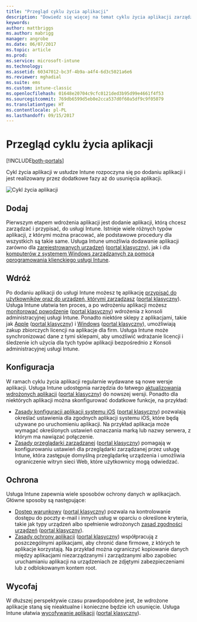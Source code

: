 ```yaml
---
title: "Przegląd cyklu życia aplikacji"
description: "Dowiedz się więcej na temat cyklu życia aplikacji zarządzanych przez usługę Intune — od momentu ich dodania do ich ewentualnego wycofania."
keywords: 
author: mattbriggs
ms.author: mabrigg
manager: angrobe
ms.date: 06/07/2017
ms.topic: article
ms.prod: 
ms.service: microsoft-intune
ms.technology: 
ms.assetid: 60347012-bc3f-4b9a-a4f4-6d3c5021a6e6
ms.reviewer: mghadial
ms.suite: ems
ms.custom: intune-classic
ms.openlocfilehash: 01648e20704c9cfc0121ded3b95d99e4661f4f53
ms.sourcegitcommit: 769db6599d5eb0e2cca537d0f60a5df9c9f05079
ms.translationtype: HT
ms.contentlocale: pl-PL
ms.lasthandoff: 09/15/2017
---
```

# <a name="overview-of-the-app-lifecycle"></a>Przegląd cyklu życia aplikacji

[!INCLUDE[both-portals](./includes/note-for-both-portals.md)]

Cykl życia aplikacji w usłudze Intune rozpoczyna się po dodaniu aplikacji i jest realizowany przez dodatkowe fazy aż do usunięcia aplikacji.

![Cykl życia aplikacji](./media/app-lifecycle.png "Cykl życia aplikacji Intune")

## <a name="add"></a>Dodaj

Pierwszym etapem wdrożenia aplikacji jest dodanie aplikacji, którą chcesz zarządzać i przypisać, do usługi Intune. Istnieje wiele różnych typów aplikacji, z którymi można pracować, ale podstawowe procedury dla wszystkich są takie same. Usługa Intune umożliwia dodawanie aplikacji zarówno dla [zarejestrowanych urządzeń](apps-add.md) ([portal klasyczny](/intune-classic/deploy-use/add-apps-for-mobile-devices-in-microsoft-intune)), jak i dla [komputerów z systemem Windows zarządzanych za pomocą oprogramowania klienckiego usługi Intune](/intune-classic/deploy-use/add-apps-for-windows-pcs-in-microsoft-intune).

## <a name="deploy"></a>Wdróż

Po dodaniu aplikacji do usługi Intune możesz tę aplikację [przypisać do użytkowników oraz do urządzeń, którymi zarządzasz](apps-deploy.md) ([portal klasyczny](/intune-classic/deploy-use/deploy-apps)). Usługa Intune ułatwia ten proces, a po wdrożeniu aplikacji możesz [monitorować powodzenie](apps-monitor.md) ([portal klasyczny](/intune-classic/deploy-use/monitor-apps-in-microsoft-intune)) wdrożenia z konsoli administracyjnej usługi Intune. Ponadto niektóre sklepy z aplikacjami, takie jak [Apple](vpp-apps-ios.md) ([portal klasyczny](/intune-classic/deploy-use/manage-ios-apps-you-purchased-through-a-volume-purchase-program-with-microsoft-intune)) i [Windows](windows-store-for-business.md) ([portal klasyczny](/intune-classic/deploy-use/manage-apps-you-purchased-from-the-windows-store-for-business-with-microsoft-intune)), umożliwiają zakup zbiorczych licencji na aplikacje dla firm. Usługa Intune może synchronizować dane z tymi sklepami, aby umożliwić wdrażanie licencji i śledzenie ich użycia dla tych typów aplikacji bezpośrednio z Konsoli administracyjnej usługi Intune.

## <a name="configure"></a>Konfiguracja

W ramach cyklu życia aplikacji regularnie wydawane są nowe wersje aplikacji. Usługa Intune udostępnia narzędzia do łatwego [aktualizowania wdrożonych aplikacji](apps-add.md) ([portal klasyczny](/intune-classic/deploy-use/update-apps-using-microsoft-intune)) do nowszej wersji. Ponadto dla niektórych aplikacji można skonfigurować dodatkowe funkcje, na przykład:
- [Zasady konfiguracji aplikacji systemu iOS](app-configuration-policies-use-ios.md) ([portal klasyczny](/intune-classic/deploy-use/configure-ios-apps-with-mobile-app-configuration-policies-in-microsoft-intune)) pozwalają określać ustawienia dla zgodnych aplikacji systemu iOS, które będą używane po uruchomieniu aplikacji. Na przykład aplikacja może wymagać określonych ustawień oznaczania marką lub nazwy serwera, z którym ma nawiązać połączenie.
- [Zasady przeglądarki zarządzanej](app-configuration-managed-browser.md) ([portal klasyczny](/intune-classic/deploy-use/manage-internet-access-using-managed-browser-policies)) pomagają w konfigurowaniu ustawień dla przeglądarki zarządzanej przez usługę Intune, która zastępuje domyślną przeglądarkę urządzenia i umożliwia ograniczenie witryn sieci Web, które użytkownicy mogą odwiedzać.

## <a name="protect"></a>Ochrona

Usługa Intune zapewnia wiele sposobów ochrony danych w aplikacjach. Główne sposoby są następujące:
- [Dostęp warunkowy](conditional-access.md) ([portal klasyczny](/intune-classic/deploy-use/restrict-access-to-email-and-o365-services-with-microsoft-intune)) pozwala na kontrolowanie dostępu do poczty e-mail i innych usług w oparciu o określone kryteria, takie jak typy urządzeń albo spełnienie wdrożonych [zasad zgodności urządzeń](device-compliance.md) ([portal klasyczny](/intune-classic/deploy-use/introduction-to-device-compliance-policies-in-microsoft-intune)).
- [Zasady ochrony aplikacji](app-protection-policy.md) ([portal klasyczny](/intune-classic/deploy-use/protect-app-data-using-mobile-app-management-policies-with-microsoft-intune)) współpracują z poszczególnymi aplikacjami, aby chronić dane firmowe, z których te aplikacje korzystają. Na przykład można ograniczyć kopiowanie danych między aplikacjami niezarządzanymi i zarządzanymi albo zapobiec uruchamianiu aplikacji na urządzeniach ze zdjętymi zabezpieczeniami lub z odblokowanym kontem root.

## <a name="retire"></a>Wycofaj

W dłuższej perspektywie czasu prawdopodobne jest, że wdrożone aplikacje staną się nieaktualne i konieczne będzie ich usunięcie. Usługa Intune ułatwia [wycofywanie aplikacji](device-management.md) ([portal klasyczny](/intune-classic/deploy-use/retire-apps-using-microsoft-intune)).
